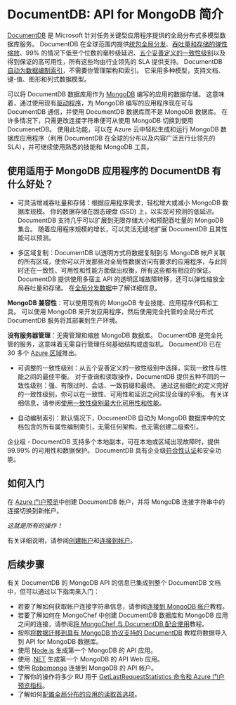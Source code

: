 <properties
    pageTitle="DocumentDB: API for MongoDB 简介 | Azure"
    description="了解如何通过常用 OSS MongoDB API 使用 DocumentDB 以低延迟方式存储和查询大量 JSON 文档。"
    keywords="什么是 MongoDB"
    services="documentdb"
    author="AndrewHoh"
    manager="jhubbard"
    editor=""
    documentationcenter="" />
<tags
    ms.assetid="4afaf40d-c560-42e0-83b4-a64d94671f0a"
    ms.service="documentdb"
    ms.workload="data-services"
    ms.tgt_pltfrm="na"
    ms.devlang="na"
    ms.topic="article"
    ms.date="05/05/2017"
    wacn.date="05/31/2017"
    ms.author="anhoh"
    ms.translationtype="Human Translation"
    ms.sourcegitcommit="4a18b6116e37e365e2d4c4e2d144d7588310292e"
    ms.openlocfilehash="aac8cd6e558da0944465dae7b446070504115eb4"
    ms.contentlocale="zh-cn"
    ms.lasthandoff="05/19/2017" />

# <a name="introduction-to-azure-documentdb-api-for-mongodb"></a>DocumentDB: API for MongoDB 简介

[DocumentDB](/documentation/articles/documentdb-introduction/) 是 Microsoft 针对任务关键型应用程序提供的全局分布式多模型数据库服务。 DocumentDB 在全球范围内提供[统包全局分发](/documentation/articles/documentdb-distribute-data-globally/)、[吞吐量和存储的弹性缩放](/documentation/articles/documentdb-partition-data/)、99% 的情况下低至个位数的毫秒级延迟、[五个妥善定义的一致性级别](/documentation/articles/documentdb-consistency-levels/)以及得到保证的高可用性，所有这些均由行业领先的 SLA 提供支持。 DocumentDB [自动为数据编制索引](http://www.vldb.org/pvldb/vol8/p1668-shukla.pdf)，不需要你管理架构和索引。 它采用多种模型，支持文档、键-值、图形和列式数据模型。 

可以将 DocumentDB 数据库用作为 [MongoDB](https://docs.mongodb.com/manual/introduction/) 编写的应用的数据存储。 这意味着，通过使用现有[驱动程序](https://docs.mongodb.org/ecosystem/drivers/)，为 MongoDB 编写的应用程序现在可与 DocumentDB 通信，并使用 DocumentDB 数据库而不是 MongoDB 数据库。 在许多情况下，只需更改连接字符串便可从使用 MongoDB 切换到使用 DocumenetDB。 使用此功能，可以在 Azure 云中轻松生成和运行 MongoDB 数据库应用程序（利用 DocumentDB 在全球的分布以及内容广泛且行业领先的 SLA），并可继续使用熟悉的技能和 MongoDB 工具。


## <a name="what-is-the-benefit-of-using-azure-documentdb-for-mongodb-applications"></a>使用适用于 MongoDB 应用程序的 DocumentDB 有什么好处？

- 可灵活增减吞吐量和存储：根据应用程序需求，轻松增大或减小 MongoDB 数据库规模。 你的数据存储在固态硬盘 (SSD) 上，以实现可预测的低延迟。 DocumentDB 支持几乎可以扩展到无限存储大小和预配吞吐量的 MongoDB 集合。 随着应用程序规模的增长，可以灵活无缝地扩展 DocumentDB 且其性能可以预测。 

- 多区域复制：DocumentDB 以透明方式将数据复制到与 MongoDB 帐户关联的所有区域，使你可以开发那些对全局性数据访问有要求的应用程序，与此同时还在一致性、可用性和性能方面做出权衡，所有这些都有相应的保证。 DocumentDB 提供使用多宿主 API 的透明区域故障转移，还可以弹性缩放全局吞吐量和存储。 在[全局分发数据](/documentation/articles/documentdb-distribute-data-globally/)中了解详细信息。

**MongoDB 兼容性**：可以使用现有的 MongoDB 专业技能、应用程序代码和工具。 可以使用 MongoDB 来开发应用程序，然后使用完全托管的全局分布式 DocumentDB 服务将其部署到生产环境。

**没有服务器管理**：无需管理和缩放 MongoDB 数据库。 DocumentDB 是完全托管的服务，这意味着无需自行管理任何基础结构或虚拟机。 DocumentDB 已在 30 多个 [Azure 区域](https://azure.microsoft.com/regions/services/)推出。

- 可调整的一致性级别：从五个妥善定义的一致性级别中选择，实现一致性与性能之间的最佳平衡。 对于查询和读取操作，DocumentDB 提供五种不同的一致性级别：强、有限过时、会话、一致前缀和最终。 通过这些细化的定义完好的一致性级别，你可以在一致性、可用性和延迟之间实现合理的平衡。 有关详细信息，请参阅[使用一致性级别最大化可用性和性能](/documentation/articles/documentdb-consistency-levels/)。

- 自动编制索引：默认情况下，DocumentDB 自动为 MongoDB 数据库中的文档包含的所有属性编制索引，无需任何架构，也无需创建二级索引。

企业级 - DocumentDB 支持多个本地副本，可在本地或区域出现故障时，提供 99.99% 的可用性和数据保护。 DocumentDB 具有企业级[符合性认证](https://www.microsoft.com/trustcenter)和安全功能。 

## <a name="how-to-get-started"></a>如何入门

在 [Azure 门户预览](https://portal.azure.cn)中创建 DocumentDB 帐户，并将 MongoDB 连接字符串中的连接切换到新帐户。 

*这就是所有的操作！*

有关详细说明，请参阅[创建帐户](/documentation/articles/documentdb-create-account/)和[连接到帐户](/documentation/articles/documentdb-connect-mongodb-account/)。

## <a name="next-steps"></a>后续步骤

有关 DocumentDB 的 MongoDB API 的信息已集成到整个 DocumentDB 文档中，但可以通过以下指南来入门：

- 若要了解如何获取帐户连接字符串信息，请参阅[连接到 MongoDB 帐户](/documentation/articles/documentdb-connect-mongodb-account/)教程。
- 若要了解如何在 MongoChef 中创建 DocumentDB 数据库和 MongoDB 应用之间的连接，请参阅[将 MongoChef 与 DocumentDB 配合使用](/documentation/articles/documentdb-mongodb-mongochef/)教程。
- 按照[将数据迁移到具有 MongoDB 协议支持的 DocumentDB](/documentation/articles/documentdb-mongodb-migrate/) 教程将数据导入到 API for MongoDB 数据库。
- 使用 [Node.js](/documentation/articles/documentdb-mongodb-samples/) 生成第一个 MongoDB 的 API 应用。
- 使用 .[NET](/documentation/articles/documentdb-mongodb-application/) 生成第一个 MongoDB 的 API Web 应用。
- 使用 [Robomongo](/documentation/articles/documentdb-mongodb-robomongo/) 连接到 MongoDB 的 API 帐户。
- 了解你的操作将多少 RU 用于 [GetLastRequestStatistics 命令和 Azure 门户预览指标](/documentation/articles/documentdb-request-units/#GetLastRequestStatistics/)。
- 了解如何[配置全局分布的应用的读取首选项](/documentation/articles/documentdb-distribute-data-globally/#ReadPreferencesAPIforMongoDB/)。

<!---Update_Description: wording update -->